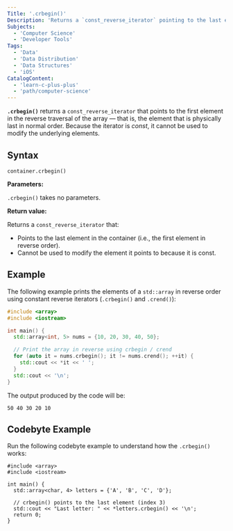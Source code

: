 ```yaml
---
Title: '.crbegin()'
Description: 'Returns a `const_reverse_iterator` pointing to the last element of the `std::array`'
Subjects:
  - 'Computer Science'
  - 'Developer Tools'
Tags:
  - 'Data'
  - 'Data Distribution'
  - 'Data Structures'
  - 'iOS'
CatalogContent:
  - 'learn-c-plus-plus'
  - 'path/computer-science'
---
```


**`.crbegin()`** returns a `const_reverse_iterator` that points to the first element in the reverse traversal of the array — that is, the element that is physically last in normal order. Because the iterator is _const_, it cannot be used to modify the underlying elements.

## Syntax

```pseudo
container.crbegin()
```

**Parameters:**

`.crbegin()` takes no parameters.

**Return value:**

Returns a `const_reverse_iterator` that:

- Points to the last element in the container (i.e., the first element in reverse order).
- Cannot be used to modify the element it points to because it is const.

## Example

The following example prints the elements of a `std::array` in reverse order using constant reverse iterators (`.crbegin()` and `.crend()`):

```cpp
#include <array>
#include <iostream>

int main() {
  std::array<int, 5> nums = {10, 20, 30, 40, 50};

  // Print the array in reverse using crbegin / crend
  for (auto it = nums.crbegin(); it != nums.crend(); ++it) {
    std::cout << *it << ' ';
  }
  std::cout << '\n';
}
```

The output produced by the code will be:

```shell
50 40 30 20 10
```

## Codebyte Example

Run the following codebyte example to understand how the `.crbegin()` works:

```codebyte/cpp
#include <array>
#include <iostream>

int main() {
  std::array<char, 4> letters = {'A', 'B', 'C', 'D'};

  // crbegin() points to the last element (index 3)
  std::cout << "Last letter: " << *letters.crbegin() << '\n';
  return 0;
}
```
